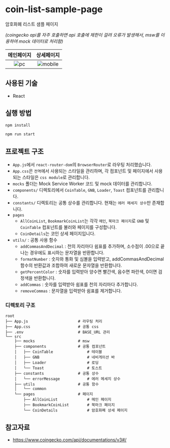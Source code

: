 # coin-list-sample-page

암호화폐 리스트 샘플 페이지

_(coingecko api를 자주 호출하면 api 호출에 제한이 걸려 오류가 발생해서, msw를 이용하여 mock 데이터로 처리함)_

|                                                 메인페이지                                                  |                                                   상세페이지                                                    |
| :---------------------------------------------------------------------------------------------------------: | :-------------------------------------------------------------------------------------------------------------: |
| ![pc](https://github.com/syki66/coin-list-sample-page/assets/59393359/e00a3081-43b6-4d98-887e-1eee186f1fdb) | ![mobile](https://github.com/syki66/coin-list-sample-page/assets/59393359/6d1e5bb5-bf51-4171-ac8d-6b3d694b9ef5) |

## 사용된 기술

- React

## 실행 방법

```bash
npm install
```

```bash
npm run start
```

## 프로젝트 구조

- `App.js`에서 `react-router-dom`의 `BrowserRouter`로 라우팅 처리했습니다.
- `App.css`은 `전역`에서 사용되는 스타일을 관리하며, 각 컴포넌트 및 페이지에서 사용되는 스타일은 `css module`로 관리합니다.
- `mocks` 폴더는 Mock Service Worker 코드 및 mock 데이터를 관리합니다.
- `components/` 디렉토리에서 `CoinTable`, `GNB`, `Loader`, `Toast` 컴포넌트를 관리합니다.
- `constants/` 디렉토리는 공통 상수를 관리합니다. 현재는 `에러 메세지 상수`만 존재합니다.
- `pages`
  - `AllCoinList`, `BookmarkCoinList`는 각각 `메인`, `북마크 페이지`로 `GNB` 및 `CoinTable` 컴포넌트를 불러와 페이지를 구성합니다.
  - `CoinDetails`는 코인 상세 페이지입니다.
- `utils/` : 공통 사용 함수
  - `addCommasAndDecimal` : 천의 자리마다 쉼표를 추가하며, 소수점이 .00으로 끝나는 경우에도 표시하는 문자열을 반환합니다.
  - `formatNumber` : 숫자와 통화 및 심볼을 입력받고, addCommasAndDecimal 함수의 반환값과 조합하여 새로운 문자열을 반환합니다.
  - `getPercentColor` : 숫자를 입력받아 양수면 빨간색, 음수면 파란색, 0이면 검정색을 반환합니다.
  - `addCommas` : 숫자를 입력받아 쉼표를 천의 자리마다 추가합니다.
  - `removeCommas` : 문자열을 입력받아 쉼표를 제거합니다.

### 디렉토리 구조

```
root
├── App.js                      # 라우팅 처리
├── App.css                     # 공통 css
├── .env                        # BASE_URL 관리
└── src
    ├── mocks                   # msw
    ├── components              # 공통 컴포넌트
    │   ├── CoinTable               # 테이블
    │   ├── GNB                     # 네비게이션 바
    │   ├── Loader                  # 로딩
    │   └── Toast                   # 토스트
    ├── constants               # 공통 상수
    │   └── errorMessage            # 에러 메세지 상수
    ├── utils                   # 공통 함수
    │   └── common
    └── pages                   # 페이지
        ├── AllCoinList             # 메인 페이지
        ├── BookmarkCoinList        # 북마크 페이지
        └── CoinDetails             # 암호화폐 상세 페이지
```

## 참고자료

- https://www.coingecko.com/api/documentations/v3#/
